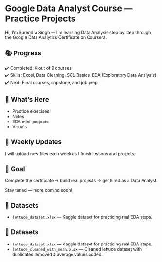 # Google Data Analyst Course — Practice Projects

Hi, I’m Surendra Singh — I’m learning Data Analysis step by step through the Google Data Analytics Certificate on Coursera.

## 📚 Progress

✔️ Completed: 6 out of 9 courses  
✔️ Skills: Excel, Data Cleaning, SQL Basics, EDA (Exploratory Data Analysis)  
✔️ Next: Final courses, capstone, and job prep

## 📂 What’s Here

- Practice exercises
- Notes
- EDA mini-projects
- Visuals

## 🔄 Weekly Updates

I will upload new files each week as I finish lessons and projects.

## 🚀 Goal

Complete the certificate → build real projects → get hired as a Data Analyst.

Stay tuned — more coming soon!
## 📂 Datasets

- `lettuce_dataset.xlsx` — Kaggle dataset for practicing real EDA steps.
## 📂 Datasets

- `lettuce_dataset.xlsx` — Kaggle dataset for practicing real EDA steps.
- `lettuce_cleaned_with_mean.xlsx` — Cleaned lettuce dataset with duplicates removed & average values added.

